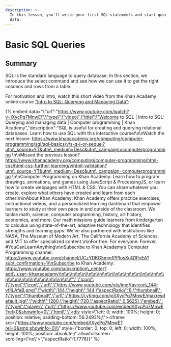 ```yaml
---
description: >-
  In this lesson, you'll write your first SQL statements and start querying some
  data.
---
```


# Basic SQL Queries

## Summary

SQL is the standard language to query database. In this section, we introduce the select command and see how we can use it to get the right columns and rows from a table.

For motivation and intro, watch this short video from the Khan Academy online course ["Intro to SQL: Querying and Managing Data"](https://www.khanacademy.org/computing/computer-programming/sql):

{% embed data="{\"url\":\"https://www.youtube.com/watch?v=IXycPq7MnwE\",\"type\":\"video\",\"title\":\"Welcome to SQL \| Intro to SQL: Querying and managing data \| Computer programming \| Khan Academy\",\"description\":\"SQL is useful for creating and querying relational databases. Learn how to use SQL with this interactive course!\\n\\nWatch the next lesson: https://www.khanacademy.org/computing/computer-programming/sql/sql-basics/v/s-q-l-or-sequel?utm\_source=YT&utm\_medium=Desc&utm\_campaign=computerprogramming \\n\\nMissed the previous lesson? https://www.khanacademy.org/computing/computer-programming/html-css/html-css-further-learning/v/html-validation?utm\_source=YT&utm\_medium=Desc&utm\_campaign=computerprogramming \\n\\nComputer Programming  on Khan Academy: Learn how to program drawings, animations, and games using JavaScript & ProcessingJS, or learn how to create webpages with HTML & CSS. You can share whatever you create, explore what others have created and learn from each other!\\n\\nAbout Khan Academy: Khan Academy offers practice exercises, instructional videos, and a personalized learning dashboard that empower learners to study at their own pace in and outside of the classroom. We tackle math, science, computer programming, history, art history, economics, and more. Our math missions guide learners from kindergarten to calculus using state-of-the-art, adaptive technology that identifies strengths and learning gaps. We\'ve also partnered with institutions like NASA, The Museum of Modern Art, The California Academy of Sciences, and MIT to offer specialized content.\\n\\nFor free. For everyone. Forever. \#YouCanLearnAnything\\n\\nSubscribe to Khan Academy’s Computer Programming  channel: https://www.youtube.com/channel/UCzYDKG5mmfPPIosXuQ1PvEA?sub\_confirmation=1\\nSubscribe to Khan Academy: https://www.youtube.com/subscription\_center?add\_user=khanacademy\\n\\n\\n\\n\\n\\n\\n\\n\\n\\n\\n\\n\\n\\n\\n\\n\\n\\n\\n\\n\\n\\n\\n\\n\\n\\n\\n\\n\\n\\n\\n\\\"\",\"icon\":{\"type\":\"icon\",\"url\":\"https://www.youtube.com/yts/img/favicon\_144-vfliLAfaB.png\",\"width\":144,\"height\":144,\"aspectRatio\":1},\"thumbnail\":{\"type\":\"thumbnail\",\"url\":\"https://i.ytimg.com/vi/IXycPq7MnwE/maxresdefault.jpg\",\"width\":1280,\"height\":720,\"aspectRatio\":0.5625},\"embed\":{\"type\":\"player\",\"url\":\"https://www.youtube.com/embed/IXycPq7MnwE?rel=0&showinfo=0\",\"html\":\"<div style=\\\"left: 0; width: 100%; height: 0; position: relative; padding-bottom: 56.2493%;\\\"><iframe src=\\\"https://www.youtube.com/embed/IXycPq7MnwE?rel=0&amp;showinfo=0\\\" style=\\\"border: 0; top: 0; left: 0; width: 100%; height: 100%; position: absolute;\\\" allowfullscreen scrolling=\\\"no\\\"></iframe></div>\",\"aspectRatio\":1.7778}}" %}



